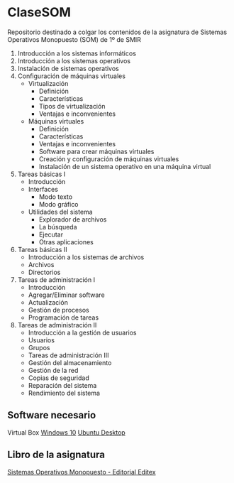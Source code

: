 # ClaseSOM
Repositorio destinado a colgar los contenidos de la asignatura de Sistemas Operativos Monopuesto (SOM) de 1º de SMIR 

1. Introducción a los sistemas informáticos
2. Introducción a los sistemas operativos
3. Instalación de sistemas operativos
4. Configuración de máquinas virtuales
	- Virtualización
		- Definición
		- Características
		- Tipos de virtualización
		- Ventajas e inconvenientes
	- Máquinas virtuales
		- Definición
		- Características
		- Ventajas e inconvenientes
		- Software para crear máquinas virtuales
		- Creación y configuración de máquinas virtuales
		- Instalación de un sistema operativo en una máquina virtual
5. Tareas básicas I
	- Introducción
	- Interfaces
		- Modo texto
		- Modo gráfico
	- Utilidades del sistema
		- Explorador de archivos
		- La búsqueda
		- Ejecutar
		- Otras aplicaciones
6. Tareas básicas II
	- Introducción a los sistemas de archivos
	- Archivos
	- Directorios
7. Tareas de administración I
	- Introducción
	- Agregar/Eliminar software
	- Actualización
	- Gestión de procesos
	- Programación de tareas
8. Tareas de administración II
	- Introducción a la gestión de usuarios
	- Usuarios
	- Grupos
	- Tareas de administración III
	- Gestión del almacenamiento
	- Gestión de la red
	- Copias de seguridad
	- Reparación del sistema
	- Rendimiento del sistema

## Software necesario

<a>Virtual Box</a>
<a href="https://www.microsoft.com/es-es/software-download/windows10ISO">Windows 10</a>
<a href="https://ubuntu.com/download/desktop">Ubuntu Desktop</a>

## Libro de la asignatura

<a href="https://www.amazon.es/gp/product/8497719719/ref=as_li_qf_asin_il_tl?ie=UTF8&tag=recomendadoslibros-21&creative=24630&linkCode=as2&creativeASIN=8497719719&linkId=6e8808531f122432ba326b33f999bbb1">Sistemas Operativos Monopuesto - Editorial Editex</a>